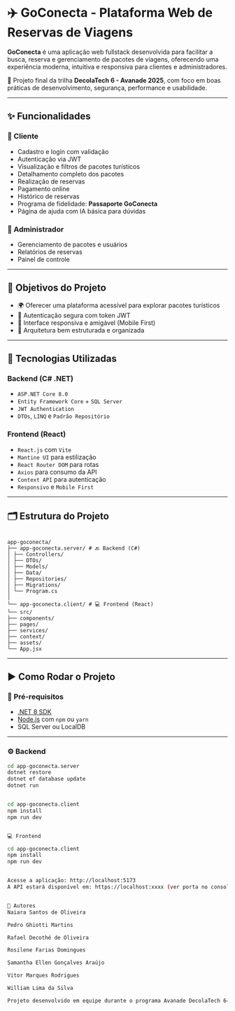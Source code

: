 # ✈️ GoConecta - Plataforma Web de Reservas de Viagens

**GoConecta** é uma aplicação web fullstack desenvolvida para facilitar a busca, reserva e gerenciamento de pacotes de viagens, oferecendo uma experiência moderna, intuitiva e responsiva para clientes e administradores.

🔧 Projeto final da trilha **DecolaTech 6 - Avanade 2025**, com foco em boas práticas de desenvolvimento, segurança, performance e usabilidade.

---

## ✨ Funcionalidades

### 👤 Cliente

- Cadastro e login com validação
- Autenticação via JWT
- Visualização e filtros de pacotes turísticos
- Detalhamento completo dos pacotes
- Realização de reservas
- Pagamento online
- Histórico de reservas
- Programa de fidelidade: **Passaporte GoConecta**
- Página de ajuda com IA básica para dúvidas

### 🔐 Administrador

- Gerenciamento de pacotes e usuários
- Relatórios de reservas
- Painel de controle

---

## 🎯 Objetivos do Projeto

- 🌍 Oferecer uma plataforma acessível para explorar pacotes turísticos
- 🔐 Autenticação segura com token JWT
- 📱 Interface responsiva e amigável (Mobile First)
- 🧱 Arquitetura bem estruturada e organizada

---

## 🚀 Tecnologias Utilizadas

### Backend (C# .NET)

- `ASP.NET Core 8.0`
- `Entity Framework Core` + `SQL Server`
- `JWT Authentication`
- `DTOs`, `LINQ` e `Padrão Repositório`

### Frontend (React)

- `React.js` com `Vite`
- `Mantine UI` para estilização
- `React Router DOM` para rotas
- `Axios` para consumo da API
- `Context API` para autenticação
- `Responsivo` e `Mobile First`

---

## 🗂️ Estrutura do Projeto

```

app-goconecta/
├── app-goconecta.server/ # 🔙 Backend (C#)
│ ├── Controllers/
│ ├── DTOs/
│ ├── Models/
│ ├── Data/
│ ├── Repositories/
│ ├── Migrations/
│ └── Program.cs
│
└── app-goconecta.client/ # 💻 Frontend (React)
└── src/
├── components/
├── pages/
├── services/
├── context/
├── assets/
└── App.jsx
```

---

## ▶️ Como Rodar o Projeto

### 📌 Pré-requisitos

- [.NET 8 SDK](https://dotnet.microsoft.com/en-us/download)
- [Node.js](https://nodejs.org/) com `npm` ou `yarn`
- SQL Server ou LocalDB

---

### ⚙️ Backend

```bash
cd app-goconecta.server
dotnet restore
dotnet ef database update
dotnet run


cd app-goconecta.client
npm install
npm run dev


💻 Frontend

cd app-goconecta.client
npm install
npm run dev


Acesse a aplicação: http://localhost:5173
A API estará disponível em: https://localhost:xxxx (ver porta no console)


👥 Autores 
Naiara Santos de Oliveira

Pedro Ghiotti Martins

Rafael Decothé de Oliveira

Rosilene Farias Domingues

Samantha Ellen Gonçalves Araújo

Vitor Marques Rodrigues

William Lima da Silva

Projeto desenvolvido em equipe durante o programa Avanade DecolaTech 6– 2025
```
